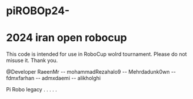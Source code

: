 # piROBOp24-
# 2024 iran open robocup

This code is intended for use in RoboCup wolrd tournament. Please do not misuse it. Thank you.

@Developer RaeenMr -- mohammadRezahalo9 -- Mehrdadunk0wn -- fdmxfarhan -- admxdaemi -- alikholghi

Pi Robo legacy . . . . .
